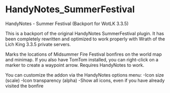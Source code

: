 # HandyNotes_SummerFestival
HandyNotes - Summer Festival (Backport for WotLK 3.3.5)

This is a backport of the original HandyNotes SummerFestival plugin.
It has been completely rewritten and optimized to work properly with Wrath of the Lich King 3.3.5 private servers.

Marks the locations of Midsummer Fire Festival bonfires on the world map and minimap.
If you also have TomTom installed, you can right-click on a marker to create a waypoint arrow.
Requires HandyNotes to work.

You can customize the addon via the HandyNotes options menu:
-Icon size (scale)
-Icon transparency (alpha)
-Show all icons, even if you have already visited the bonfire
